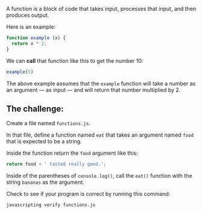A function is a block of code that takes input, processes that input, and then produces output.

Here is an example:

```js
function example (x) {
  return x * 2;
}
```

We can **call** that function like this to get the number 10:

```js
example(5)
```

The above example assumes that the `example` function will take a number as an argument –– as input –– and will return that number multiplied by 2.

## The challenge:

Create a file named `functions.js`.

In that file, define a function named `eat` that takes an argument named `food`  
that is expected to be a string.

Inside the function return the `food` argument like this:

```js
return food + ' tasted really good.';
```

Inside of the parentheses of `console.log()`, call the `eat()` function with the string `bananas` as the argument.

Check to see if your program is correct by running this command:

```bash
javascripting verify functions.js
```
